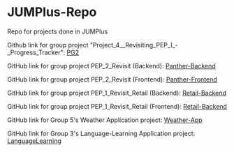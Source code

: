 # JUMPlus-Repo
Repo for projects done in JUMPlus

Github link for group project "Project_4__Revisiting_PEP_I_-_Progress_Tracker": [PG2](https://github.com/miguebarbell/PG2)

GitHub link for group project PEP_2_Revisit (Backend): [Panther-Backend](https://github.com/EricSei/panther-workout-tracker)

GitHub link for group project PEP_2_Revisit (Frontend): [Panther-Frontend](https://github.com/ramosj6/Panther_Workout_Frontend)

GitHub link for group project PEP_1_Revisit_Retail (Backend): [Retail-Backend](https://github.com/wanderingAviator/PEP1Revisit)

GitHub link for group project PEP_1_Revisit_Retail (Frontend): [Retail-Backend](https://github.com/ramosj6/Retail_PEPI_Frontend)

GitHub link for Group 5's Weather Application project: [Weather-App](https://github.com/ramosj6/WeatherForecastingApp)

GitHub link for Group 3's Language-Learning Application project: [LanguageLearning](https://github.com/Vincent-Zag/LanguageLearning)
